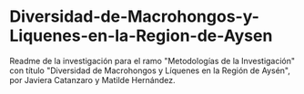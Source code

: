 # Diversidad-de-Macrohongos-y-Liquenes-en-la-Region-de-Aysen
Readme de la investigación para el ramo "Metodologías de la Investigación" con título "Diversidad de Macrohongos y Líquenes en la Región de Aysén", por Javiera Catanzaro y Matilde Hernández.
